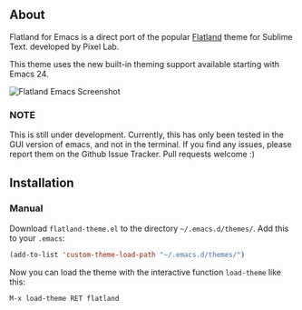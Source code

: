 ## About

Flatland for Emacs is a direct port of the popular
[Flatland](http://github.com/thinkpixellab/flatland) theme for Sublime Text.
developed by Pixel Lab.

This theme uses the new built-in theming support available starting
with Emacs 24.

![Flatland Emacs Screenshot](https://raw.github.com/gregchapple/flatland-emacs/master/flatland-emacs.png)

### NOTE 
This is still under development. Currently, this has only been tested in the GUI version of emacs, and not in the terminal.
If you find any issues, please report them on the Github Issue Tracker. Pull requests welcome :)

## Installation

### Manual

Download `flatland-theme.el` to the directory `~/.emacs.d/themes/`. Add this to your
`.emacs`:

```lisp
(add-to-list 'custom-theme-load-path "~/.emacs.d/themes/")
```

Now you can load the theme with the interactive function `load-theme` like this:

`M-x load-theme RET flatland`

